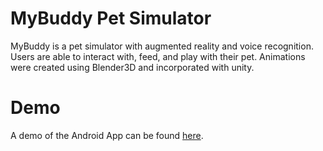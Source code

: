# MyBuddy Pet Simulator
MyBuddy is a pet simulator with augmented reality and voice recognition. Users are able to interact with, feed, and play with their pet. Animations were created using Blender3D and incorporated with unity.

# Demo
A demo of the Android App can be found [here](https://drive.google.com/file/d/1r--ZYTUG_4xj3smHqkMO4yaPia6kbQsL/view?usp=sharing).
